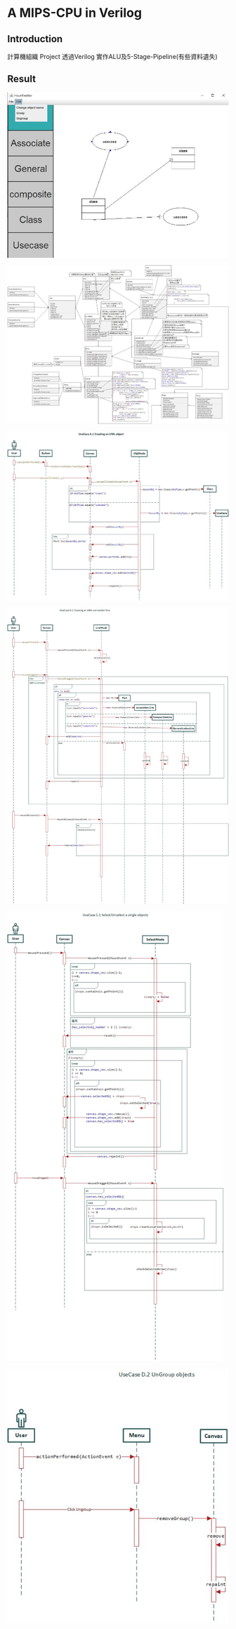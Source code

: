 # A MIPS-CPU in Verilog 

## Introduction

計算機組織 Project
透過Verilog 實作ALU及5-Stage-Pipeline(有些資料遺失)


## Result

![](https://github.com/HouHou0925/UML-Editor/blob/main/img/show.jpg)

![](https://github.com/HouHou0925/UML-Editor/blob/main/img/OO%E6%9C%9F%E6%9C%AB/oo.jpg)

![](https://github.com/HouHou0925/UML-Editor/blob/main/img/OO%E6%9C%9F%E6%9C%AB/UseCase%20A.1%20Creating%20an%20UML%20object.jpg)

![](https://github.com/HouHou0925/UML-Editor/blob/main/img/OO%E6%9C%9F%E6%9C%AB/UseCase%20B.1%20Creating%20an%20UML%20connection%20line.jpg)

![](https://github.com/HouHou0925/UML-Editor/blob/main/img/OO%E6%9C%9F%E6%9C%AB/UseCase%20C.1%20Select%20and%20Unselect%20a%20single%20objects.jpg)

![](https://github.com/HouHou0925/UML-Editor/blob/main/img/OO%E6%9C%9F%E6%9C%AB/UseCase%20D.2%20UnGroup%20objects.jpg)
